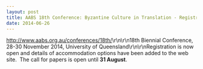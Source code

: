 ```yaml
---
layout: post
title: AABS 18th Conference: Byzantine Culture in Translation - Registration Open
date: 2014-06-26
---
```


<http://www.aabs.org.au/conferences/18th/>\\r\\n\\r\\n18th Biennial
Conference, 28-30 November 2014, University of
Queensland\\r\\n\\r\\nRegistration is now open and details of
accommodation options have been added to the web site.  The call for
papers is open until **31 August**.
